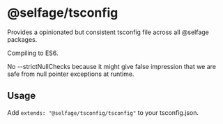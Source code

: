 # @selfage/tsconfig

Provides a opinionated but consistent tsconfig file across all @selfage packages.

Compiling to ES6.

No --strictNullChecks because it might give false impression that we are safe
from null pointer exceptions at runtime.

## Usage

Add `extends: "@selfage/tsconfig/tsconfig"` to your tsconfig.json.
